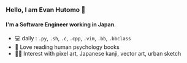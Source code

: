 ### Hello, I am Evan Hutomo 👋

#### I'm a Software Engineer working in Japan.

- 💻  daily : `.py`, `.sh`, `.c`, `.cpp`, `.vim`, `.bb`, `.bbclass`
- 📖  Love reading human psychology books
- 👍🏻  Interest with pixel art, Japanese kanji, vector art, urban sketch
